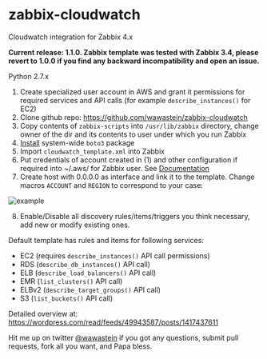 # zabbix-cloudwatch
Cloudwatch integration for Zabbix 4.x

**Current release: 1.1.0. Zabbix template was tested with Zabbix 3.4, please revert to 1.0.0 if you find any backward incompatibility and open an issue.**

Python 2.7.x

1. Create specialized user account in AWS and grant it permissions for required services and API calls (for example `describe_instances()` for EC2)
2. Clone github repo: https://github.com/wawastein/zabbix-cloudwatch
3. Copy contents of `zabbix-scripts` into `/usr/lib/zabbix` directory, change owner of  the dir and its contents to user under which you run Zabbix
4. [Install](http://boto3.readthedocs.io/en/latest/guide/quickstart.html) system-wide `boto3` package
5. Import `cloudwatch_template.xml` into Zabbix
6. Put credentials of account created in (1) and other configuration if required into ~/.aws/ for Zabbix user. See [Documentation](https://docs.aws.amazon.com/cli/latest/userguide/cli-configure-files.htm)
7. Create host with 0.0.0.0 as interface and link it to the template. Change macros `ACCOUNT` and `REGION` to correspond to your case:

![example](https://awawastuff.files.wordpress.com/2017/04/vi-sky-mon1-configuration-of-hosts.png)

8. Enable/Disable all discovery rules/items/triggers you think necessary, add new or modify existing ones.

Default template has rules and items for following services:
* EC2 (requires `describe_instances()` API call permissions)
* RDS (`describe_db_instances()` API call)
* ELB (`describe_load_balancers()` API call)
* EMR (`list_clusters()` API call)
* ELBv2 (`describe_target_groups()` API call)
* S3 (`list_buckets()` API call)

Detailed overview at: https://wordpress.com/read/feeds/49943587/posts/1417437611

Hit me up on twitter [@wawastein](https://twitter.com/wawastein) if you got any questions, submit pull requests, fork all you want, and Papa bless.
